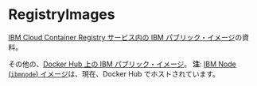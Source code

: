 # RegistryImages

<a href="https://cloud.ibm.com/docs/services/Registry?topic=registry-public_images#public_images" rel="nofollow">IBM Cloud Container Registry サービス内の IBM パブリック・イメージ</a>の資料。

その他の、[Docker Hub 上の IBM パブリック・イメージ](https://hub.docker.com/u/ibmcom/)。 **注**: [IBM Node (`ibmnode`) イメージ](https://hub.docker.com/r/ibmcom/ibmnode/)は、現在、Docker Hub でホストされています。
